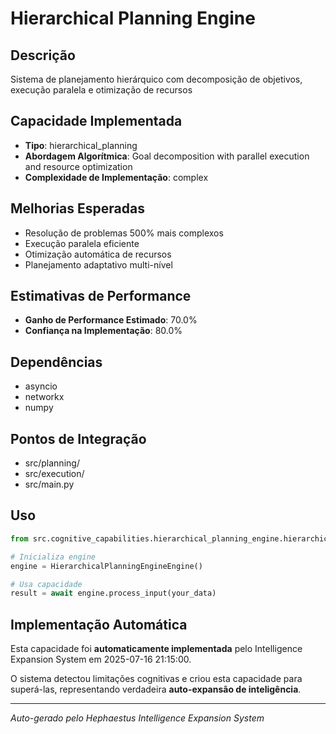 # Hierarchical Planning Engine

## Descrição
Sistema de planejamento hierárquico com decomposição de objetivos, execução paralela e otimização de recursos

## Capacidade Implementada
- **Tipo**: hierarchical_planning
- **Abordagem Algorítmica**: Goal decomposition with parallel execution and resource optimization
- **Complexidade de Implementação**: complex

## Melhorias Esperadas
- Resolução de problemas 500% mais complexos
- Execução paralela eficiente
- Otimização automática de recursos
- Planejamento adaptativo multi-nível

## Estimativas de Performance
- **Ganho de Performance Estimado**: 70.0%
- **Confiança na Implementação**: 80.0%

## Dependências
- asyncio
- networkx
- numpy

## Pontos de Integração
- src/planning/
- src/execution/
- src/main.py

## Uso

```python
from src.cognitive_capabilities.hierarchical_planning_engine.hierarchical_planning_engine_engine import HierarchicalPlanningEngineEngine

# Inicializa engine
engine = HierarchicalPlanningEngineEngine()

# Usa capacidade
result = await engine.process_input(your_data)
```

## Implementação Automática

Esta capacidade foi **automaticamente implementada** pelo Intelligence Expansion System em 2025-07-16 21:15:00.

O sistema detectou limitações cognitivas e criou esta capacidade para superá-las, representando verdadeira **auto-expansão de inteligência**.

---
*Auto-gerado pelo Hephaestus Intelligence Expansion System*
